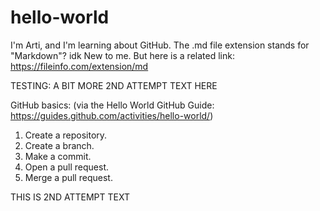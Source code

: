 # hello-world
I'm Arti, and I'm learning about GitHub.
The .md file extension stands for "Markdown"? idk New to me. But here is a related link: https://fileinfo.com/extension/md

TESTING: A BIT MORE 2ND ATTEMPT TEXT HERE

GitHub basics:
(via the Hello World GitHub Guide:
https://guides.github.com/activities/hello-world/)

1. Create a repository.
2. Create a branch.
3. Make a commit.
4. Open a pull request.
5. Merge a pull request.

THIS IS 2ND ATTEMPT TEXT
